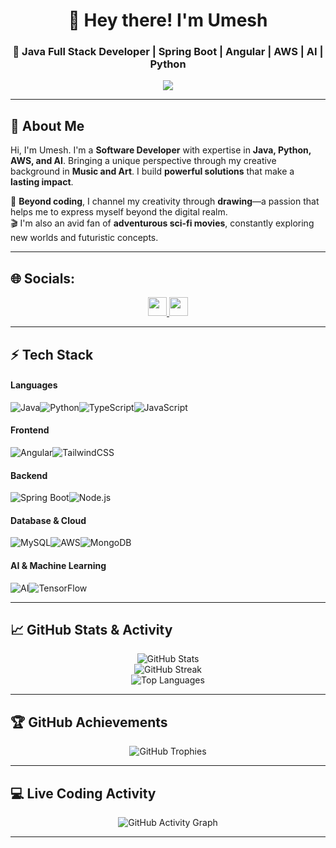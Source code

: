 <h1 align="center">👋 Hey there! I'm Umesh</h1>
<h3 align="center">
  🚀 Java Full Stack Developer | Spring Boot | Angular | AWS | AI | Python
</h3>

<p align="center">
  <img src="https://readme-typing-svg.herokuapp.com?color=%23FFD700&lines=Software+Developer+%7C+Java+%7C+Python+%7C+AWS;AI+Enthusiast+%7C+Spring+Boot+%7C+Angular;Creative+Mind+in+Tech+%7C+Sci-Fi+Fan&center=true&width=500">
</p>

---

## 🌟 **About Me**
Hi, I'm Umesh. I'm a **Software Developer** with expertise in **Java, Python, AWS, and AI**. Bringing a unique perspective through my creative background in **Music and Art**. I build **powerful solutions** that make a **lasting impact**.  

🎨 **Beyond coding**, I channel my creativity through **drawing**—a passion that helps me to express myself beyond the digital realm.  
🎬 I'm also an avid fan of **adventurous sci-fi movies**, constantly exploring new worlds and futuristic concepts.  

---
## 🌐 **Socials:**
<p align="center">
  <a href="[https://linkedin.com/in/your-profile](https://www.linkedin.com/in/umesh-desaboina-555b761a2/)" target="blank">
    <img src="https://img.shields.io/badge/LinkedIn-blue?style=for-the-badge&logo=linkedin" height="30"/>

  <a href="mailto:umeshd1503@gmail.com">
    <img src="https://img.shields.io/badge/Email-red?style=for-the-badge&logo=gmail" height="30"/>
  </a>
</p>

---
## ⚡ **Tech Stack**
#### **Languages**
![Java](https://img.shields.io/badge/Java-ED8B00?style=for-the-badge&logo=java&logoColor=white)![Python](https://img.shields.io/badge/Python-3776AB?style=for-the-badge&logo=python&logoColor=white)![TypeScript](https://img.shields.io/badge/TypeScript-007ACC?style=for-the-badge&logo=typescript&logoColor=white)![JavaScript](https://img.shields.io/badge/JavaScript-F7DF1E?style=for-the-badge&logo=javascript&logoColor=black)

#### **Frontend**
![Angular](https://img.shields.io/badge/Angular-DD0031?style=for-the-badge&logo=angular&logoColor=white)![TailwindCSS](https://img.shields.io/badge/Tailwind_CSS-38B2AC?style=for-the-badge&logo=tailwind-css&logoColor=white)

#### **Backend**
![Spring Boot](https://img.shields.io/badge/Spring_Boot-6DB33F?style=for-the-badge&logo=spring-boot&logoColor=white)![Node.js](https://img.shields.io/badge/Node.js-43853D?style=for-the-badge&logo=node.js&logoColor=white)

#### **Database & Cloud**
![MySQL](https://img.shields.io/badge/MySQL-4479A1?style=for-the-badge&logo=mysql&logoColor=white)![AWS](https://img.shields.io/badge/AWS-FF9900?style=for-the-badge&logo=amazonaws&logoColor=white)![MongoDB](https://img.shields.io/badge/MongoDB-47A248?style=for-the-badge&logo=mongodb&logoColor=white)

#### **AI & Machine Learning**
![AI](https://img.shields.io/badge/Artificial%20Intelligence-007ACC?style=for-the-badge&logo=ai&logoColor=white)![TensorFlow](https://img.shields.io/badge/TensorFlow-FF6F00?style=for-the-badge&logo=tensorflow&logoColor=white)

---
## 📈 **GitHub Stats & Activity**
<p align="center">
  <img src="https://github-readme-stats.vercel.app/api?username=your-github-username&show_icons=true&theme=radical" alt="GitHub Stats" />
  <br>
  <img src="https://github-readme-streak-stats.herokuapp.com/?user=your-github-username&theme=radical" alt="GitHub Streak" />
  <br>
  <img src="https://github-readme-stats.vercel.app/api/top-langs/?username=your-github-username&layout=compact&theme=radical" alt="Top Languages" />
</p>

---

## 🏆 **GitHub Achievements**
<p align="center">
  <img src="https://github-profile-trophy.vercel.app/?username=your-github-username&theme=radical&no-bg=true&no-frame=true" alt="GitHub Trophies" />
</p>

---

## 💻 **Live Coding Activity**
<p align="center">
  <img src="https://github-readme-activity-graph.cyclic.app/graph?username=your-github-username&theme=dracula" alt="GitHub Activity Graph" />
</p>

---

